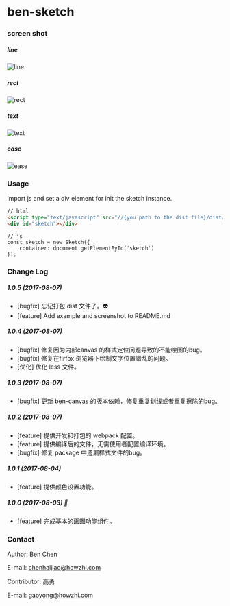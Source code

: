 # ben-sketch

### screen shot

##### line

![line](./screenshot/line.gif)

##### rect

![rect](./screenshot/rect.gif)

##### text

![text](./screenshot/text.gif)

##### ease

![ease](./screenshot/ease.gif)

### Usage

import js and set a div element for init the sketch instance.

```html
// html
<script type="text/javascript" src="//{you path to the dist file}/dist/sketch.js"></script>
<div id="sketch"></div>
```

```
// js
const sketch = new Sketch({
    container: document.getElementById('sketch')
});
```

### Change Log

##### 1.0.5 (2017-08-07)
* [bugfix] 忘记打包 dist 文件了。👽
* [feature] Add example and screenshot to README.md

##### 1.0.4 (2017-08-07)
* [bugfix] 修复因为内部canvas 的样式定位问题导致的不能绘图的bug。
* [bugfix] 修复在firfox 浏览器下绘制文字位置错乱的问题。
* [优化] 优化 less 文件。

##### 1.0.3 (2017-08-07)
* [bugfix] 更新 ben-canvas 的版本依赖，修复重复划线或者重复擦除的bug。

##### 1.0.2 (2017-08-07)
* [feature] 提供开发和打包的 webpack 配置。
* [feature] 提供编译后的文件，无需使用者配置编译环境。
* [bugfix] 修复 package 中遗漏样式文件的bug。

##### 1.0.1 (2017-08-04)
* [feature] 提供颜色设置功能。

##### 1.0.0 (2017-08-03) 👏
* [feature] 完成基本的画图功能组件。

### Contact

Author: Ben Chen

E-mail: chenhaijiao@howzhi.com

Contributor: 高勇

E-mail: gaoyong@howzhi.com
